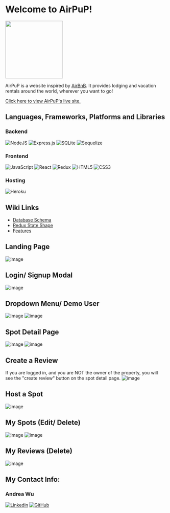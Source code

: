# Welcome to AirPuP!

<img src="https://andrea-airbnb.herokuapp.com/static/media/logo2.a8587cd0444b46701f78.jpg" width=180px ></img>

AirPuP is a website inspired by [AirBnB](https://airbnb.com/). It provides lodging and vacation rentals around the world, wherever you want to go!

[Click here to view AirPuP's live site.](https://andrea-airbnb.herokuapp.com/)

## Languages, Frameworks, Platforms and Libraries

### Backend

![NodeJS](https://img.shields.io/badge/node.js-6DA55F?style=for-the-badge&logo=node.js&logoColor=white) ![Express.js](https://img.shields.io/badge/express.js-%23404d59.svg?style=for-the-badge&logo=express&logoColor=%2361DAFB) ![SQLite](https://img.shields.io/badge/sqlite-%2307405e.svg?style=for-the-badge&logo=sqlite&logoColor=white) ![Sequelize](https://img.shields.io/badge/Sequelize-52B0E7?style=for-the-badge&logo=Sequelize&logoColor=white)

### Frontend

![JavaScript](https://img.shields.io/badge/javascript-%23323330.svg?style=for-the-badge&logo=javascript&logoColor=%23F7DF1E) ![React](https://img.shields.io/badge/react-%2320232a.svg?style=for-the-badge&logo=react&logoColor=%2361DAFB) ![Redux](https://img.shields.io/badge/redux-%23593d88.svg?style=for-the-badge&logo=redux&logoColor=white) ![HTML5](https://img.shields.io/badge/html5-%23E34F26.svg?style=for-the-badge&logo=html5&logoColor=white) ![CSS3](https://img.shields.io/badge/css3-%231572B6.svg?style=for-the-badge&logo=css3&logoColor=white)

### Hosting

![Heroku](https://img.shields.io/badge/heroku-%23430098.svg?style=for-the-badge&logo=heroku&logoColor=white)

## Wiki Links

- [Database Schema](https://github.com/andreazwu/AirPuP/wiki/Database-Schema)
- [Redux State Shape](https://github.com/andreazwu/AirPuP/wiki/Redux-State-Shape)
- [Features](https://github.com/andreazwu/AirPuP/wiki/Feature-List)

## Landing Page
![image](https://user-images.githubusercontent.com/17817050/197360844-f9b37b5c-5a9f-44e6-ace9-0a4ce8f0539f.png)

## Login/ Signup Modal
![image](https://user-images.githubusercontent.com/17817050/197362085-fe9ec940-4114-4fcd-99c7-583b8c3fc468.png)

## Dropdown Menu/ Demo User
![image](https://user-images.githubusercontent.com/17817050/197360924-2b20077e-7733-450b-b05e-de35d0246f30.png) ![image](https://user-images.githubusercontent.com/17817050/197360907-c7ac5a66-c78a-4fbf-97a0-2ff031b31bad.png)

## Spot Detail Page
![image](https://user-images.githubusercontent.com/17817050/197360469-06f41448-2378-4486-b476-5f964f6fe5e8.png)
![image](https://user-images.githubusercontent.com/17817050/197360483-959c8035-9cbf-4d19-bbcd-0db3a4638365.png)

## Create a Review
If you are logged in, and you are NOT the owner of the property, you will see the "create review" button on the spot detail page.
![image](https://user-images.githubusercontent.com/17817050/197360575-404fa39f-7165-49c6-97c2-2b11a4e4d970.png)

## Host a Spot
![image](https://user-images.githubusercontent.com/17817050/197361279-dbf9917a-be21-40fe-863d-74ec1241f6a8.png)

## My Spots (Edit/ Delete)
![image](https://user-images.githubusercontent.com/17817050/197361033-de1e0cb1-ca88-4b0d-9ed0-a6f2b39e2916.png)
![image](https://user-images.githubusercontent.com/17817050/197361048-90015d21-3045-4fee-9d50-15020d6924d2.png)

## My Reviews (Delete)
![image](https://user-images.githubusercontent.com/17817050/197361095-56becb84-3baf-411d-923e-0abb97e41935.png)

## My Contact Info:

### Andrea Wu
[![Linkedin][linkedin-color]][andrea-linkedin]
[![GitHub][GitHub-color]][andrea-GitHub]

<!-- MARKDOWN LINKS & IMAGES -->
<!-- https://www.markdownguide.org/basic-syntax/#reference-style-links -->
[linkedin-shield]: https://img.shields.io/badge/-LinkedIn-black.svg?style=for-the-badge&logo=linkedin&colorB=555
[linkedin-color]: https://img.shields.io/badge/linkedin-%230077B5.svg?style=for-the-badge&logo=linkedin&logoColor=white
[andrea-linkedin]: https://www.linkedin.com/in/andreazwu/
[GitHub-color]: https://img.shields.io/badge/github-%23121011.svg?style=for-the-badge&logo=github&logoColor=white
[andrea-GitHub]: https://github.com/andreazwu
